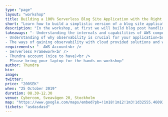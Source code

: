 ```yaml
---
type: "page"
layout: "workshop"
title: Building a 100% Serverless Blog Site Application with the Right Observability
short: "Learn how to build a simplistic version of a blog site application in serverless and how to gain observability into the application and architecture with Thundra."
description: "In the workshop, at first we will build blog post handling and processing parts of a blog site application from scratch step by step on AWS Lambda. Applications will be interacted and pipelined with each other through AWS services like API Gateway, SQS, SNS, DynamoDB and many others. We will grasp the importance of observability in distributed serverless applications and learn how to monitor this application s with CloudWatch, X-Ray and Thundra."
takeaways: "- Understanding the internals and capabilities of AWS components in a serverless architecture.<br />
- Understanding of why observability is crucial for your application<br />
- The ways of gaining observability with cloud provided solutions and with Thundra"
requirements: "- AWS Account<br />
- Serverless Framework<br />
- Thundra account (nice to have)<br />
- Please bring your laptop for the hands-on workshop"
author: Thundra
bio: 
image: 
twitter: 
price: "200SEK"
when: "25 October 2019"
duration: 08.30-12.30
venue: Cybercom, Sveavägen 20, Stockholm
map: "https://www.google.com/maps/embed?pb=!1m18!1m12!1m3!1d32555.46093621571!2d18.059730888566826!3d59.33769006069104!2m3!1f0!2f0!3f0!3m2!1i1024!2i768!4f13.1!3m3!1m2!1s0x465f9d8653313e89%3A0x4b6106d71b8e922a!2sCybercom+Group+AB!5e0!3m2!1sen!2sse!4v1566374314125!5m2!1sen!2sse"
tickets: "asdasdasd"
---
```


